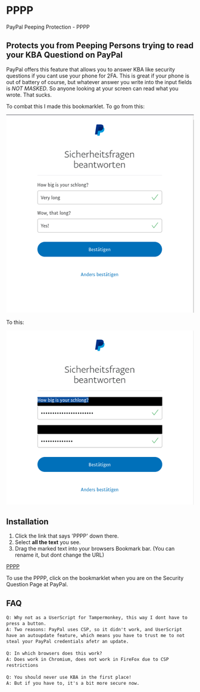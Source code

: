 # PPPP
PayPal Peeping Protection - PPPP

## Protects you from Peeping Persons trying to read your KBA Questiond on PayPal

PayPal offers this feature that allows you to answer KBA like security questions if you cant use your phone for 2FA. This is great if your phone is out of battery of course, but whatever answer you write into the input fields is *NOT MASKED*. So anyone looking at your screen can read what you wrote. That sucks.

To combat this I made this bookmarklet. To go from this:

![img1](img/1.png)

To this:

![img2](img/2.png)

## Installation

1) Click the link that says 'PPPP' down there.
2) Select **all the text** you see.
3) Drag the marked text into your browsers Bookmark bar. (You can rename it, but dont change the URL) 

[PPPP](https://raw.githubusercontent.com/p410n3/PPPP/master/pppp.js)

To use the PPPP, click on the bookmarklet when you are on the Security Question Page at PayPal.

## FAQ

````
Q: Why not as a UserScript for Tampermonkey, this way I dont have to press a button.
A: Two reasons: PayPal uses CSP, so it didn't work, and UserScript have an autoupdate feature, which means you have to trust me to not steal your PayPal credentials afetr an update.

Q: In which browsers does this work?
A: Does work in Chromium, does not work in FireFox due to CSP restrictions

Q: You should never use KBA in the first place!
A: But if you have to, it's a bit more secure now.
````
